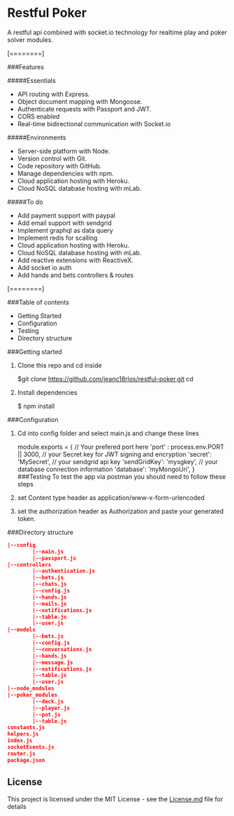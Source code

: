 # Restful Poker
A restful api combined with socket.io technology for realtime play and poker solver modules.

[========]

###Features

#####Essentials
- API routing with Express.
- Object document mapping with Mongoose.
- Authenticate requests with Passport and JWT.
- CORS enabled
- Real-time bidirectional communication with Socket.io

#####Environments 
-  Server-side platform with Node.
- Version control with Git.
- Code repository with GitHub.
- Manage dependencies with  npm.
- Cloud application hosting with Heroku.
- Cloud NoSQL database hosting with mLab.

#####To do
-  Add payment support with paypal
- Add email support with sendgrid
- Implement graphql as data query
- Implement redis for scalling
- Cloud application hosting with Heroku.
- Cloud NoSQL database hosting with mLab.
-  Add reactive extensions with ReactiveX.
-  Add socket io auth
-  Add hands and bets controllers & routes

[========]


###Table of contents
-  Getting Started
- Configuration
- Testing
- Directory structure

###Getting started
1) Clone this repo and cd inside

    $git clone https://github.com/jeanc18rlos/restful-poker.git <PROJECT NAME>
	cd <PROJECT NAME>

2) Install dependencies

    $ npm install

###Configuration
1) Cd into config folder and select main.js and change these lines

    module.exports = {
        // Your prefered port here
            'port' : process.env.PORT || 3000,
       // your Secret key for JWT signing and encryption
            'secret': 'MySecret',
       // your sendgrid api key
            'sendGridKey': 'mysgkey',
       // your database connection information
            'database': 'myMongoUri',
    }
###Testing
To test the app via postman you should need to follow these steps

1) set  Content type header as application/www-x-form-urlencoded

2) set the authorization header as Authorization and paste your generated token.

###Directory structure
```json
|--config
		|--main.js
		|--passport.js
|--controllers
		|--authentication.js
		|--bets.js
		|--chats.js
		|--config.js
		|--hands.js
		|--mails.js
		|--notifications.js
		|--table.js
		|--user.js
|--models
		|--bets.js
		|--config.js
		|--conversations.js
		|--hands.js
		|--message.js
		|--notifications.js
		|--table.js
		|--user.js
|--node_modules
|--poker_modules
		|--deck.js
		|--player.js
		|--pot.js
		|--table.js
constants.js
helpers.js
index.js
socketEvents.js
router.js
package.json
```



## License

This project is licensed under the MIT License - see the [License.md](License.md) file for details

